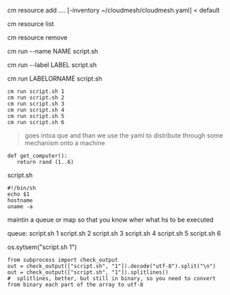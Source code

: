 cm resource add .... [-inventory ~/cloudmesh/cloudmesh.yaml] < default

cm resource list

cm resource remove 


cm run --name NAME script.sh 

cm run --label LABEL script.sh

cm run LABELORNAME script.sh

```
cm run script.sh 1
cm run script.sh 2
cm run script.sh 3
cm run script.sh 4
cm run script.sh 5
cm run script.sh 6
```

> goes intoa  que and than we use the yaml to distribute through some mechanism onto a machine

```
def get_computer():
   return rand (1..6)
```   
   
script.sh

```
#!/bin/sh
echo $1 
hostname
uname -a
```

maintin a queue or map so that you know wher what hs to be executed

queue:
script.sh 1
script.sh 2
script.sh 3
script.sh 4
script.sh 5
script.sh 6


os.sytsem("script.sh 1")

```
from subprocess import check_output
out = check_output(["script.sh", "1"]).decode("utf-8").split("\n")
out = check_output(["script.sh", "1"]).splitlines()
#  splitlines, better, but still in binary, so you need to convert from binary each part of the array to utf-8


```


